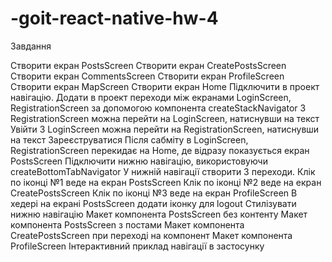 # -goit-react-native-hw-4

Завдання​

Створити екран PostsScreen
Створити екран CreatePostsScreen
Створити екран CommentsScreen
Створити екран ProfileScreen
Створити екран MapScreen
Створити екран Home
Підключити в проект навігацію.
Додати в проект переходи між екранами LoginScreen, RegistrationScreen за допомогою компонента createStackNavigator
З RegistrationScreen можна перейти на LoginScreen, натиснувши на текст Увійти
З LoginScreen можна перейти на RegistrationScreen, натиснувши на текст Зареєструватися
Після сабміту в LoginScreen, RegistrationScreen перекидає на Home, де відразу показується екран PostsScreen
Підключити нижню навігацію, використовуючи createBottomTabNavigator
У нижній навігації створити 3 переходи.
Клік по іконці №1 веде на екран PostsScreen
Клік по іконці №2 веде на екран CreatePostsScreen
Клік по іконці №3 веде на екран ProfileScreen
В хедері на екрані PostsScreen додати іконку для logout
Стилізувати нижню навігацію
Макет компонента PostsScreen без контенту
Макет компонента PostsScreen з постами
Макет компонента CreatePostsScreen при переході на компонент
Макет компонента ProfileScreen
Інтерактивний приклад навігації в застосунку